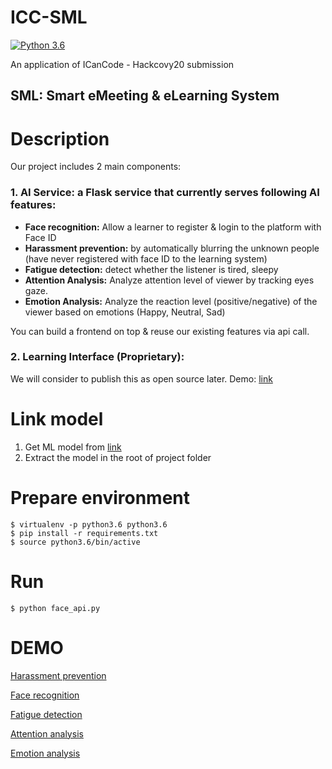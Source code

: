 # ICC-SML
[![Python 3.6](https://img.shields.io/badge/python-3.6-blue.svg)](https://www.python.org/downloads/release/python-360/)

An application of ICanCode - Hackcovy20 submission

## SML: Smart eMeeting & eLearning System

# Description
Our project includes 2 main components:
### 1. AI Service: a Flask service that currently serves following AI features:
+ **Face recognition:** Allow a learner to register & login to the platform with Face ID
+ **Harassment prevention:** by automatically blurring the unknown people (have never registered with face ID to the learning system)
+ **Fatigue detection:** detect whether the listener is tired, sleepy
+ **Attention Analysis:** Analyze attention level of viewer by tracking eyes gaze.
+ **Emotion Analysis:** Analyze the reaction level (positive/negative) of the viewer based on emotions (Happy, Neutral, Sad)

You can build a frontend on top & reuse our existing features via api call.

### 2. Learning Interface (Proprietary):
We will consider to publish this as open source later.
Demo: [link](https://www.figma.com/proto/lNw4DH0AFnMycygUWplF3s/SML?node-id=1%3A2&scaling=min-zoom)

# Link model

1. Get ML model from [link](https://drive.google.com/file/d/1w3saxS8RLuwsheWvOXR2AhMJKP_2v1PW/view?usp=sharing)
2. Extract the model in the root of project folder

# Prepare environment
```
$ virtualenv -p python3.6 python3.6
$ pip install -r requirements.txt
$ source python3.6/bin/active
```
# Run
```
$ python face_api.py
```

# DEMO

[Harassment prevention](https://drive.google.com/file/d/19rC4sli6zkylduSiSHubo3JTn7NdJOb4/view)

[Face recognition](https://drive.google.com/file/d/1qbchRqN5PVrvm40vgwofU5oQn1zxBcPj/view)

[Fatigue detection](https://drive.google.com/file/d/19SgNCdk8IRv8rK-mo9xaG1Hr87PhxI0v/view)

[Attention analysis](https://drive.google.com/file/d/1I8E_1JCE5oD4lr1xc2YijEGMXSUAQHH-/view)

[Emotion analysis](https://drive.google.com/file/d/1UbYNIJh3ZceSDasynRbTI-ItGtn8PvUY/view)
